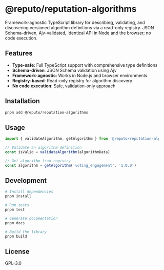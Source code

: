 # @reputo/reputation-algorithms

Framework-agnostic TypeScript library for describing, validating, and discovering versioned algorithm definitions via a read-only registry. JSON Schema–driven, Ajv-validated, identical API in Node and the browser; no code execution.

## Features

- **Type-safe**: Full TypeScript support with comprehensive type definitions
- **Schema-driven**: JSON Schema validation using Ajv
- **Framework-agnostic**: Works in Node.js and browser environments
- **Registry-based**: Read-only registry for algorithm discovery
- **No code execution**: Safe, validation-only approach

## Installation

```bash
pnpm add @reputo/reputation-algorithms
```

## Usage

```typescript
import { validateAlgorithm, getAlgorithm } from '@reputo/reputation-algorithms'

// Validate an algorithm definition
const isValid = validateAlgorithm(algorithmData)

// Get algorithm from registry
const algorithm = getAlgorithm('voting_engagement', '1.0.0')
```

## Development

```bash
# Install dependencies
pnpm install

# Run tests
pnpm test

# Generate documentation
pnpm docs

# Build the library
pnpm build
```

## License

GPL-3.0
